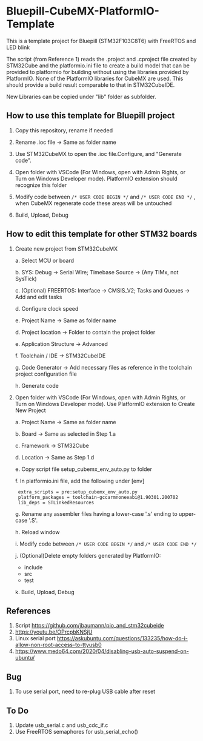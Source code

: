# Bluepill-CubeMX-PlatformIO-Template

This is a template project for Bluepill (STM32F103C8T6) with FreeRTOS and LED blink

The script (from Reference 1) reads the .project and .cproject file created by STM32Cube and the platformio.ini file to create a build model that can be provided to platformio for building without using the libraries provided by PlatformIO. None of the PlatformIO libraries for CubeMX are used. This should provide a build result comparable to that in STM32CubeIDE.

New Libraries can be copied under "lib" folder as subfolder.

## How to use this template for Bluepill project

1. Copy this repository, rename if needed

2. Rename .ioc file -> Same as folder name

3. Use STM32CubeMX to open the .ioc file.Configure, and "Generate code".

4. Open folder with VSCode (For Windows, open with Admin Rights, or Turn on Windows Developer mode). PlatformIO extension should recognize this folder

5. Modify code between  `/* USER CODE BEGIN */` and `/* USER CODE END */` , when CubeMX regenerate code these areas will be untouched

6. Build, Upload, Debug

## How to edit this template for other STM32 boards

1. Create new project from STM32CubeMX

    a. Select MCU or board

    b. SYS: Debug -> Serial Wire; Timebase Source -> (Any TIMx, not SysTick)

    c. (Optional) FREERTOS: Interface -> CMSIS_V2; Tasks and Queues -> Add and edit tasks

    d. Configure clock speed

    e. Project Name -> Same as folder name

    d. Project location -> Folder to contain the project folder

    e. Application Structure -> Advanced

    f. Toolchain / IDE -> STM32CubeIDE

    g. Code Generator -> Add necessary files as reference in the toolchain project configuration file

    h. Generate code

2. Open folder with VSCode (For Windows, open with Admin Rights, or Turn on Windows Developer mode). Use PlatformIO extension to Create New Project

    a. Project Name -> Same as folder name

    b. Board -> Same as selected in Step 1.a

    c. Framework -> STM32Cube

    d. Location -> Same as Step 1.d

    e. Copy script file setup_cubemx_env_auto.py to folder

    f. In platformio.ini file, add the following under [env]

        extra_scripts = pre:setup_cubemx_env_auto.py
        platform_packages = toolchain-gccarmnoneeabi@1.90301.200702
        lib_deps = STLinkedResources

    g. Rename any assembler files having a lower-case '.s' ending to upper-case '.S'.

    h. Reload window

    i. Modify code between  `/* USER CODE BEGIN */` and `/* USER CODE END */`

    j. (Optional)Delete empty folders generated by PlatformIO:
    - include
    - src
    - test

    k. Build, Upload, Debug

## References

1. Script <https://github.com/jbaumann/pio_and_stm32cubeide>
2. <https://youtu.be/OPrcpbKNSjU>
3. Linux serial port <https://askubuntu.com/questions/133235/how-do-i-allow-non-root-access-to-ttyusb0>
4. <https://www.medo64.com/2020/04/disabling-usb-auto-suspend-on-ubuntu/>

## Bug

1. To use serial port, need to re-plug USB cable after reset

## To Do

1. Update usb_serial.c and usb_cdc_if.c
2. Use FreeRTOS semaphores for usb_serial_echo()
